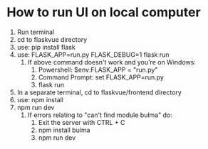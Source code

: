 # How to run UI on local computer
1. Run terminal
2. cd to flaskvue directory
3. use: pip install flask
4. use: FLASK_APP=run.py FLASK_DEBUG=1 flask run
    1. If above command doesn't work and you're on Windows:
        1. Powershell: $env:FLASK_APP = "run.py"
        2. Command Prompt: set FLASK_APP=run.py
        3. flask run
5. In a separate terminal, cd to flaskvue/frontend directory
6. use: npm install
7. npm run dev
    1. If errors relating to "can't find module bulma" do:
        1. Exit the server with CTRL + C
        2. npm install bulma
        3. npm run dev
